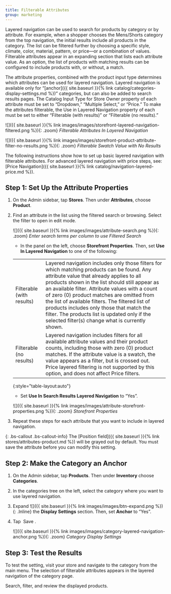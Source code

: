 ```yaml
---
title: Filterable Attributes
group: marketing
---
```


Layered navigation can be used to search for products by category or by attribute. For example, when a shopper chooses the Mens/Shorts category from the top navigation, the initial results include all products in the category. The list can be filtered further by choosing a specific style, climate, color, material, pattern, or price—or a combination of values. Filterable attributes appear in an expanding section that lists each attribute value. As an option, the list of products with matching results can be configured to include products with, or without, a match.

The attribute properties, combined with the product input type determines which attributes can be used for layered navigation. Layered navigation is available only for “[anchor]({{ site.baseurl }}{% link catalog/categories-display-settings.md %})” categories, but can also be added to search results pages. The Catalog Input Type for Store Owner property of each attribute must be set to “Dropdown,” “Multiple Select,” or “Price.” To make the attributes filterable, the Use in Layered Navigation property of each must be set to either “Filterable (with results)” or “Filterable (no results).”

![]({{ site.baseurl }}{% link images/images/storefront-layered-navigation-filtered.png %}){: .zoom}
*Filterable Attributes In Layered Navigation*

![]({{ site.baseurl }}{% link images/images/storefront-product-attribute-filter-no-results.png %}){: .zoom}
*Filterable Swatch Value with No Results*

The following instructions show how to set up basic layered navigation with filterable attributes. For advanced layered navigation with price steps, see: [Price Navigation]({{ site.baseurl }}{% link catalog/navigation-layered-price.md %}).

## Step 1: Set Up the Attribute Properties

1. On the Admin sidebar, tap **Stores**. Then under **Attributes**, choose **Product**.

1. Find an attribute in the list using the filtered search or browsing. Select the filter to open in edit mode.

   ![]({{ site.baseurl }}{% link images/images/attribute-search.png %}){: .zoom}
   *Enter search terms per column to use Filtered Search*

   * In the panel on the left, choose **Storefront Properties**. Then, set **Use In Layered Navigation** to one of the following:

    |||
    |--- |--- |
    |Filterable (with results)|Layered navigation includes only those filters for which matching products can be found. Any attribute value that already applies to all products shown in the list should still appear as an available filter. Attribute values with a count of zero (0) product matches are omitted from the list of available filters. The filtered list of products includes only those that match the filter. The products list is updated only if the selected filter(s) change what is currently shown.|
    |Filterable (no results)|Layered navigation includes filters for all available attribute values and their product counts, including those with zero (0) product matches. If the attribute value is a swatch, the value appears as a filter, but is crossed out. Price layered filtering is not supported by this option, and does not affect Price filters.|
    {:style="table-layout:auto"}

    * Set **Use In Search Results Layered Navigation** to “Yes”.

    ![]({{ site.baseurl }}{% link images/images/attribute-storefront-properties.png %}){: .zoom}
    *Storefront Properties*

1. Repeat these steps for each attribute that you want to include in layered navigation.

{: .bs-callout .bs-callout-info}
The [Position field]({{ site.baseurl }}{% link stores/attributes-product.md %}) will be grayed out by default. You must save the attribute before you can modify this setting.

## Step 2: Make the Category an Anchor

1. On the Admin sidebar, tap **Products**. Then under **Inventory** choose **Categories**.

1. In the categories tree on the left, select the category where you want to use layered navigation.

1. Expand ![]({{ site.baseurl }}{% link images/images/btn-expand.png %}){: .Inline} the **Display Settings** section. Then, set **Anchor** to “Yes”.

1. Tap <span class="btn"> Save </span>.

   ![]({{ site.baseurl }}{% link images/images/category-layered-navigation-anchor.png %}){: .zoom}
   *Category Display Settings*

## Step 3: Test the Results

To test the setting, visit your store and navigate to the category from the main menu. The selection of filterable attributes appears in the layered navigation of the category page.

Search, filter, and review the displayed products.
